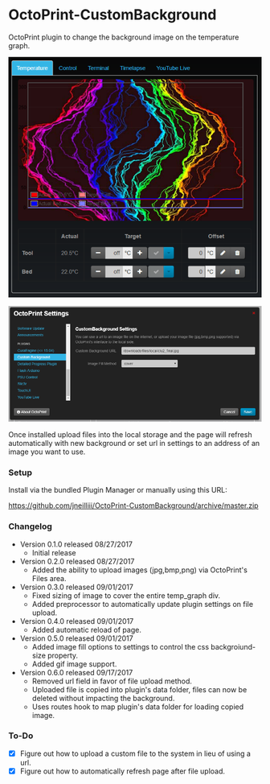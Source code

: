# OctoPrint-CustomBackground

OctoPrint plugin to change the background image on the temperature graph.

![screenshot](screenshot.png)

![screenshot](settings.png)

Once installed upload files into the local storage and the page will refresh automatically with new background or set url in settings to an address of an image you want to use.

### Setup

Install via the bundled Plugin Manager or manually using this URL:

https://github.com/jneilliii/OctoPrint-CustomBackground/archive/master.zip

### Changelog

* Version 0.1.0 released 08/27/2017
  * Initial release
* Version 0.2.0 released 08/27/2017
  * Added the ability to upload images (jpg,bmp,png) via OctoPrint's Files area.
* Version 0.3.0 released 09/01/2017
  * Fixed sizing of image to cover the entire temp_graph div.
  * Added preprocessor to automatically update plugin settings on file upload.
* Version 0.4.0 released 09/01/2017
  * Added automatic reload of page.
* Version 0.5.0 released 09/01/2017
  * Added image fill options to settings to control the css backgroiund-size property.
  * Added gif image support.
* Version 0.6.0 released 09/17/2017
  * Removed url field in favor of file upload method.
  * Uploaded file is copied into plugin's data folder, files can now be deleted without impacting the background.
  * Uses routes hook to map plugin's data folder for loading copied image.
  
### To-Do
* [X] Figure out how to upload a custom file to the system in lieu of using a url.
* [X] Figure out how to automatically refresh page after file upload.
